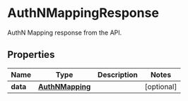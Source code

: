 # AuthNMappingResponse

AuthN Mapping response from the API.

## Properties

| Name     | Type                                | Description | Notes      |
| -------- | ----------------------------------- | ----------- | ---------- |
| **data** | [**AuthNMapping**](AuthNMapping.md) |             | [optional] |
